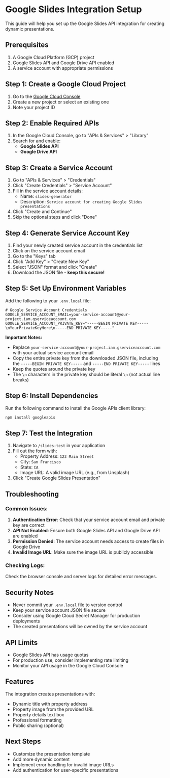 # Google Slides Integration Setup

This guide will help you set up the Google Slides API integration for creating dynamic presentations.

## Prerequisites

1. A Google Cloud Platform (GCP) project
2. Google Slides API and Google Drive API enabled
3. A service account with appropriate permissions

## Step 1: Create a Google Cloud Project

1. Go to the [Google Cloud Console](https://console.cloud.google.com/)
2. Create a new project or select an existing one
3. Note your project ID

## Step 2: Enable Required APIs

1. In the Google Cloud Console, go to "APIs & Services" > "Library"
2. Search for and enable:
   - **Google Slides API**
   - **Google Drive API**

## Step 3: Create a Service Account

1. Go to "APIs & Services" > "Credentials"
2. Click "Create Credentials" > "Service Account"
3. Fill in the service account details:
   - Name: `slides-generator`
   - Description: `Service account for creating Google Slides presentations`
4. Click "Create and Continue"
5. Skip the optional steps and click "Done"

## Step 4: Generate Service Account Key

1. Find your newly created service account in the credentials list
2. Click on the service account email
3. Go to the "Keys" tab
4. Click "Add Key" > "Create New Key"
5. Select "JSON" format and click "Create"
6. Download the JSON file - **keep this secure!**

## Step 5: Set Up Environment Variables

Add the following to your `.env.local` file:

```env
# Google Service Account Credentials
GOOGLE_SERVICE_ACCOUNT_EMAIL=your-service-account@your-project.iam.gserviceaccount.com
GOOGLE_SERVICE_ACCOUNT_PRIVATE_KEY="-----BEGIN PRIVATE KEY-----\nYourPrivateKeyHere\n-----END PRIVATE KEY-----"
```

**Important Notes:**
- Replace `your-service-account@your-project.iam.gserviceaccount.com` with your actual service account email
- Copy the entire private key from the downloaded JSON file, including the `-----BEGIN PRIVATE KEY-----` and `-----END PRIVATE KEY-----` lines
- Keep the quotes around the private key
- The `\n` characters in the private key should be literal `\n` (not actual line breaks)

## Step 6: Install Dependencies

Run the following command to install the Google APIs client library:

```bash
npm install googleapis
```

## Step 7: Test the Integration

1. Navigate to `/slides-test` in your application
2. Fill out the form with:
   - Property Address: `123 Main Street`
   - City: `San Francisco`
   - State: `CA`
   - Image URL: A valid image URL (e.g., from Unsplash)
3. Click "Create Google Slides Presentation"

## Troubleshooting

### Common Issues:

1. **Authentication Error**: Check that your service account email and private key are correct
2. **API Not Enabled**: Ensure both Google Slides API and Google Drive API are enabled
3. **Permission Denied**: The service account needs access to create files in Google Drive
4. **Invalid Image URL**: Make sure the image URL is publicly accessible

### Checking Logs:

Check the browser console and server logs for detailed error messages.

## Security Notes

- Never commit your `.env.local` file to version control
- Keep your service account JSON file secure
- Consider using Google Cloud Secret Manager for production deployments
- The created presentations will be owned by the service account

## API Limits

- Google Slides API has usage quotas
- For production use, consider implementing rate limiting
- Monitor your API usage in the Google Cloud Console

## Features

The integration creates presentations with:
- Dynamic title with property address
- Property image from the provided URL
- Property details text box
- Professional formatting
- Public sharing (optional)

## Next Steps

- Customize the presentation template
- Add more dynamic content
- Implement error handling for invalid image URLs
- Add authentication for user-specific presentations
